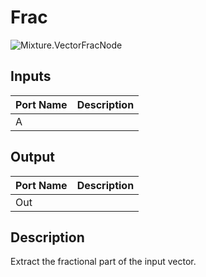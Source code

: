 # Frac
![Mixture.VectorFracNode](../../images/Mixture.VectorFracNode.png)
## Inputs
Port Name | Description
--- | ---
A | 

## Output
Port Name | Description
--- | ---
Out | 

## Description
Extract the fractional part of the input vector.

